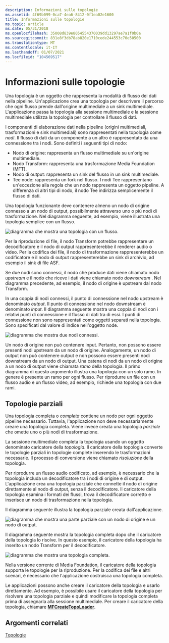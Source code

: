 ```yaml
---
description: Informazioni sulle topologie
ms.assetid: 4f69b099-0ca7-4ea6-8412-0f1ea02e1600
title: Informazioni sulle topologie
ms.topic: article
ms.date: 05/31/2018
ms.openlocfilehash: 35008d839e8054554370039dd13297ae7a1f0b0a
ms.sourcegitcommit: 831e8f3db78ab820e1710cede244553c70e50500
ms.translationtype: MT
ms.contentlocale: it-IT
ms.lasthandoff: 01/07/2021
ms.locfileid: "104569517"
---
```

# <a name="about-topologies"></a>Informazioni sulle topologie

Una topologia è un oggetto che rappresenta la modalità di flusso dei dati nella pipeline. Un'applicazione crea una topologia per descrivere il percorso che ogni flusso prende dall'origine multimediale a un sink multimediale. L'applicazione passa la topologia alla sessione multimediale e la sessione multimediale utilizza la topologia per controllare il flusso di dati.

I componenti di elaborazione dati nella pipeline (origini multimediali, trasformazioni e sink multimediali) sono rappresentati nella topologia come *nodi*. Il flusso di dati da un componente a un altro è rappresentato da una connessione tra i nodi. Sono definiti i seguenti tipi di nodo:

-   Nodo di origine: rappresenta un flusso multimediale su un'origine multimediale.
-   Nodo Transform: rappresenta una trasformazione Media Foundation (MFT).
-   Nodo di output: rappresenta un sink del flusso in un sink multimediale.
-   Tee node: rappresenta un fork nel flusso. I nodi Tee rappresentano un'eccezione alla regola che un nodo rappresenta un oggetto pipeline. A differenza di altri tipi di nodo, il nodo Tee indirizza semplicemente il flusso di dati.

Una topologia funzionante deve contenere almeno un nodo di origine connesso a un nodo di output, possibilmente attraverso uno o più nodi di trasformazione. Nel diagramma seguente, ad esempio, viene illustrata una topologia semplice con un flusso.

![diagramma che mostra una topologia con un flusso.](images/topology01.png)

Per la riproduzione di file, il nodo Transform potrebbe rappresentare un decodificatore e il nodo di output rappresenterebbe il renderer audio o video. Per la codifica dei file, il nodo di trasformazione rappresenterebbe un codificatore e il nodo di output rappresenterebbe un sink di archivio, ad esempio il sink di file ASF.

Se due nodi sono connessi, il nodo che produce dati viene chiamato nodo *upstream* e il nodo che riceve i dati viene chiamato nodo *downstream* . Nel diagramma precedente, ad esempio, il nodo di origine è upstream dal nodo Transform.

In una coppia di nodi connessi, il punto di connessione nel nodo upstream è denominato *output*. Il punto di connessione nel nodo downstream è denominato *input*. Il diagramma seguente mostra una coppia di nodi con i relativi punti di connessione e il flusso di dati tra di essi. I punti di connessione non sono rappresentati come oggetti separati nella topologia. Sono specificati dal valore di indice nell'oggetto node.

![diagramma che mostra due nodi connessi.](images/topology04.png)

Un nodo di origine non può contenere input. Pertanto, non possono essere presenti nodi upstream da un nodo di origine. Analogamente, un nodo di output non può contenere output e non possono essere presenti nodi downstream da un nodo di output. Una catena di nodi da un nodo di origine a un nodo di output viene chiamata *ramo* della topologia. Il primo diagramma di questo argomento illustra una topologia con un solo ramo. In genere è presente un ramo per ogni flusso. Per riprodurre un file con un flusso audio e un flusso video, ad esempio, richiede una topologia con due rami.

## <a name="partial-topologies"></a>Topologie parziali

Una topologia completa o *completa* contiene un nodo per ogni oggetto pipeline necessario. Tuttavia, l'applicazione non deve necessariamente creare una topologia completa. Viene invece creata una topologia *parziale* che omette uno o più nodi di trasformazione.

La sessione multimediale completa la topologia usando un oggetto denominato caricatore della *topologia*. Il caricatore della topologia converte le topologie parziali in topologie complete inserendo le trasformazioni necessarie. Il processo di conversione viene chiamato *risoluzione* della topologia.

Per riprodurre un flusso audio codificato, ad esempio, è necessario che la topologia includa un decodificatore tra i nodi di origine e di output. L'applicazione crea una topologia parziale che connette il nodo di origine direttamente al nodo di output, senza il decodificatore. Il caricatore della topologia esamina i formati dei flussi, trova il decodificatore corretto e inserisce un nodo di trasformazione nella topologia.

Il diagramma seguente illustra la topologia parziale creata dall'applicazione.

![diagramma che mostra una parte parziale con un nodo di origine e un nodo di output.](images/topology02.png)

Il diagramma seguente mostra la topologia completa dopo che il caricatore della topologia lo risolve. In questo esempio, il caricatore della topologia ha inserito un nodo Transform per il decodificatore.

![diagramma che mostra una topologia completa.](images/topology03.png)

Nella versione corrente di Media Foundation, il caricatore della topologia supporta le topologie per la riproduzione. Per la codifica dei file e altri scenari, è necessario che l'applicazione costruisca una topologia completa.

Le applicazioni possono anche creare il caricatore della topologia e usarlo direttamente. Ad esempio, è possibile usare il caricatore della topologia per risolvere una topologia parziale e quindi modificare la topologia completa prima di assegnarla alla sessione multimediale. Per creare il caricatore della topologia, chiamare [**MFCreateTopoLoader**](/windows/desktop/api/mfidl/nf-mfidl-mfcreatetopoloader).

## <a name="related-topics"></a>Argomenti correlati

<dl> <dt>

[Topologie](topologies.md)
</dt> </dl>

 

 



